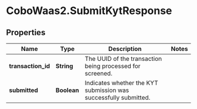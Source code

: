 # CoboWaas2.SubmitKytResponse

## Properties

Name | Type | Description | Notes
------------ | ------------- | ------------- | -------------
**transaction_id** | **String** | The UUID of the transaction being processed for screened. | 
**submitted** | **Boolean** | Indicates whether the KYT submission was successfully submitted. | 


